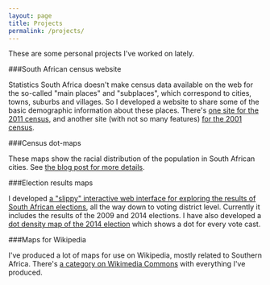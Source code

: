 ```yaml
---
layout: page
title: Projects
permalink: /projects/
---
```


These are some personal projects I've worked on lately.

###South African census website

Statistics South Africa doesn't make census data available on the web for the so-called "main places" and "subplaces", which correspond to cities, towns, suburbs and villages. So I developed a website to share some of the basic demographic information about these places. There's [one site for the 2011 census](http://census2011.adrianfrith.com/), and another site (with not so many features) [for the 2001 census](http://census.adrianfrith.com/).

###Census dot-maps

These maps show the racial distribution of the population in South African cities. See [the blog post for more details](http://blog.adrianfrith.com/dot-maps/).

###Election results maps

I developed [a "slippy" interactive web interface for exploring the results of South African elections](http://elections.adrianfrith.com/), all the way down to voting district level. Currently it includes the results of the 2009 and 2014 elections. I have also developed a [dot density map of the 2014 election](http://election-dotmap.adrianfrith.com/) which shows a dot for every vote cast.

###Maps for Wikipedia

I've produced a lot of maps for use on Wikipedia, mostly related to Southern Africa. There's [a category on Wikimedia Commons](https://commons.wikimedia.org/wiki/Category:Maps_by_Htonl) with everything I've produced.
